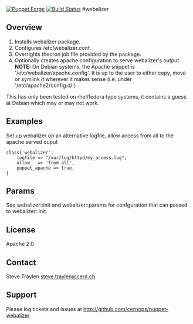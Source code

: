 [![Puppet Forge](http://img.shields.io/puppetforge/v/CERNOps/webalizer.svg)](https://forge.puppetlabs.com/CERNOps/webalizer)
[![Build Status](https://travis-ci.org/cernops/puppet-webalizer.svg?branch=master)](https://travis-ci.org/cernops/puppet-webalizer)
#webalizer

## Overview
1. Installs webalizer package.
2. Configures /etc/webalizer.conf. 
3. Overrights thecron job file provided by the package.
4. Optionally creates apache configuration to serve webalizer's output.  
	**NOTE:** On Debian systems, the Apache snippet is '/etc/webalizer/apache.config'.
	It is up to the user to either copy, move or symlink it wherever it makes sense
	(i.e. under '/etc/apache2/config.d/')

This has only been tested on rhel/fedora type systems, it contains
a guess at Debian which may or may not work.

## Examples
Set up webalizer on an alternative logfile, allow access from all to the
apache served ouput

```puppet
class{'webalizer':
    logfile => "/var/log/httpd/my_access.log",
    allow   => 'from all',
    puppet_apache => true,
}
```

## Params
See webalizer::init and webalizer::params for confguration that can passed
to webalizer::init.

## License
Apache 2.0

## Contact
Steve Traylen <steve.traylen@cern.ch>

## Support
Please log tickets and issues at http://github.com/cernops/puppet-webalizer
